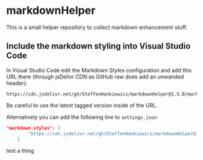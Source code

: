 # markdownHelper
This is a small helper repository to collect markdown enhancement stuff.


## Include the markdown styling into Visual Studio Code
In Visual Studio Code edit the Markdown Styles configuration and add this URL there (through jsDelivr CDN as GitHub raw does add an unwanded header): 

```
https://cdn.jsdelivr.net/gh/SteffenHankiewicz/markdownHelper@1.5.0/markdown.css
```
Be careful to use the latest tagged version inside of the URL.

Alternatively you can add the following line to `settings.json`:

```json
"markdown.styles": [
        "https://cdn.jsdelivr.net/gh/SteffenHankiewicz/markdownHelper@1.5.0/markdown.css"
    ]
```

test a thing
